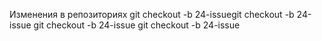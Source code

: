 Изменения в репозиториях
git checkout -b 24-issuegit checkout -b 24-issue
git checkout -b 24-issue
git checkout -b 24-issue
